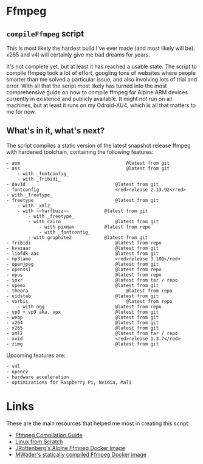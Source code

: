 # Ffmpeg
## `compileFfmpeg` script
This is most likely the hardest build I've ever made (and most likely will be). x265 and v4l will certainly give me bad dreams for years.

It's not complete yet, but at least it has reached a usable state. The script to compile ffmpeg took a lot of effort, googling tons of websites where people smarter than me solved a particular issue, and also involving lots of trial and error. With all that the script most likely has turned into the most comprehensive guide on how to compile ffmpeg for Alpine ARM devices currently in existence and publicly available. It might not run on all machines, but at least it runs on my Odroid-XU4, which is all that matters to me for now.

## What's in it, what's next?
The script compiles a static version of the latest snapshot release ffmpeg with hardened toolchain, containing the following features:

    - aom										@latest from git
    - ass										@latest from git
        - with _fontconfig_
        - with _fribidi_
    - dav1d									@latest from git
    - fontconfig							<red>release 2.13.92</red>
    - with _freetype_
    - freetype								@latest from git
        - with _xml2_
        - with ~~harfbuzz~~				@latest from git
            - with _freetype_
            - with cairo					@latest from git
                - with pixman			@latest from repo
                - with _fontconfig_
            - with graphite2			@latest from git
    - fribidi								@latest from repo
    - kvazaar								@latest from git
    - libfdk-aac							@latest from git
    - mp3lame								<red>release 3.100</red>
    - openjpeg								@latest from git
    - openssl								@latest from repo
    - opus									@latest from repo
    - soxr									@latest from tar / repo
    - speex									@latest from git
    - theora									@latest from repo
    - vidstab								@latest from git
    - vorbis									@latest from repo
        - with ogg							@latest from repo
    - vp8 + vp9 aka. vpx					@latest from git
    - webp									@latest from git
    - x264									@latest from git
    - x265									@latest from git
    - xml2									@latest from tar / repo
    - xvid									<red>release 1.3.7</red>
    - zimg									@latest from git

Upcoming features are:

    - v4l
    - opencv
    - hardware acceleration
    - optimizations for Raspberry Pi, Nvidia, Mali

# Links
These are the main resources that helped me most in creating this script:

- [Ffmpeg Compilation Guide](https://trac.ffmpeg.org/wiki/CompilationGuide)
- [Linux from Scratch](http://www.linuxfromscratch.org/blfs/view/svn/index.html)
- [JRottenberg's Alpine Ffmpeg Docker Image](https://github.com/jrottenberg/ffmpeg/blob/master/docker-images/4.3/alpine38/Dockerfile)
- [MWader's statically compiled Ffmpeg Docker image](https://hub.docker.com/r/mwader/static-ffmpeg/dockerfile)

